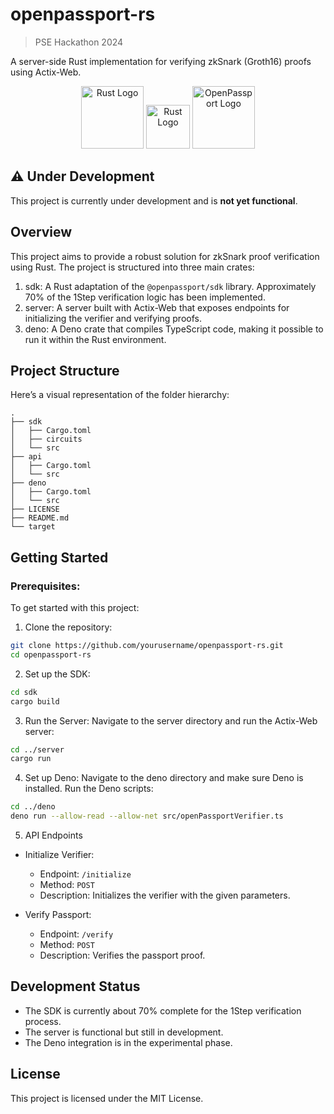 # openpassport-rs
> PSE Hackathon 2024

A server-side Rust implementation for verifying zkSnark (Groth16) proofs using Actix-Web.

<p align="center">
  <img src="https://external-content.duckduckgo.com/iu/?u=https%3A%2F%2Fchinese.freecodecamp.org%2Fnews%2Fcontent%2Fimages%2F2021%2F02%2Frust-mascot.png&f=1&nofb=1&ipt=bff8f5f9c865cfc967823081b6262b939c47a90625b091dff9621c985ea071f4&ipo=images" alt="Rust Logo" width="100"/>
  <img src="https://external-content.duckduckgo.com/iu/?u=https%3A%2F%2Fwww.freepnglogos.com%2Fuploads%2Fplus-icon%2Ffile-plus-font-awesome-svg-wikimedia-commons-10.png&f=1&nofb=1&ipt=501afa973a0fa3f1e19d1225703b8ea648f7086eab5c526d8c10fe3627b7bf21&ipo=images" alt="Rust Logo" width="70"/>
  <img src="https://external-content.duckduckgo.com/iu/?u=https%3A%2F%2Fassets.publishing.service.gov.uk%2Fgovernment%2Fuploads%2Fsystem%2Fuploads%2Fimage_data%2Ffile%2F104842%2Fepassport-GOVUK-960.png&f=1&nofb=1&ipt=02b39381b7e0538b3984bdaf3407d2b147e65f311e852aafa3a6ee784a77ae32&ipo=images" alt="OpenPassport Logo" width="100" l/>
</p>

## ⚠️ Under Development

This project is currently under development and is **not yet functional**.

## Overview 
This project aims to provide a robust solution for zkSnark proof verification using Rust. The project is structured into three main crates:

1. sdk: A Rust adaptation of the `@openpassport/sdk` library. Approximately 70% of the 1Step verification logic has been implemented.
2. server: A server built with Actix-Web that exposes endpoints for initializing the verifier and verifying proofs.
3. deno: A Deno crate that compiles TypeScript code, making it possible to run it within the Rust environment.

## Project Structure
Here’s a visual representation of the folder hierarchy:

```
.
├── sdk
│   ├── Cargo.toml
│   ├── circuits
│   └── src
├── api
│   ├── Cargo.toml
│   └── src
├── deno
│   ├── Cargo.toml
│   └── src
├── LICENSE
├── README.md
└── target
```
## Getting Started

### Prerequisites: 
To get started with this project:

1. Clone the repository:
```bash
git clone https://github.com/yourusername/openpassport-rs.git
cd openpassport-rs
```

2. Set up the SDK:
```bash
cd sdk
cargo build
```

3. Run the Server:
Navigate to the server directory and run the Actix-Web server:
```bash
cd ../server
cargo run
```

4. Set up Deno:
Navigate to the deno directory and make sure Deno is installed. Run the Deno scripts:
```bash
cd ../deno
deno run --allow-read --allow-net src/openPassportVerifier.ts
```

5. API Endpoints
- Initialize Verifier:
    - Endpoint: `/initialize`
    - Method: `POST`
    - Description: Initializes the verifier with the given parameters.

- Verify Passport:
  - Endpoint: `/verify`
  - Method: `POST`
  - Description: Verifies the passport proof.

## Development Status

- The SDK is currently about 70% complete for the 1Step verification process.
- The server is functional but still in development.
- The Deno integration is in the experimental phase.

## License

This project is licensed under the MIT License.
